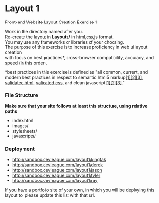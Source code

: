 Layout 1
========

Front-end Website Layout Creation Exercise 1

Work in the directory named after you.  
Re-create the layout in  **Layouts/** in html,css,js format.  
You may use any frameworks or libraries of your choosing.  
The purpose of this exercise is to increase proficiency in web ui layout creation  
with focus on best practices*, cross-browser compatibility, accuracy, and speed (in this order).  

*best practices in this exercise is defined as "all common, current, and modern best practices in respect to semantic html5 markup[[1]](http://diveintohtml5.info/semantics.html)[[2]](http://html5doctor.com/lets-talk-about-semantics/)[[3]](http://coding.smashingmagazine.com/2011/11/18/html5-semantics/), [validated html](http://validator.w3.org/), [validated css](http://jigsaw.w3.org/css-validator/), and clean javascript[[1]](http://www.thinkful.com/learn/javascript-best-practices-1/)[[2]](http://code.tutsplus.com/tutorials/24-javascript-best-practices-for-beginners--net-5399)[[3]](http://www.thinkful.com/learn/javascript-best-practices-1/)."

### File Structure  
**Make sure that your site follows at least this structure, using relative paths**  
- index.html
- images/
- stylesheets/
- javascripts/

### Deployment
- http://sandbox.devleague.com/layout1/kingtak
- http://sandbox.devleague.com/layout1/derek
- http://sandbox.devleague.com/layout1/jason
- http://sandbox.devleague.com/layout1/tyler
- http://sandbox.devleague.com/layout1/ray

If you have a portfolio site of your own, in which you will be deploying this layout to, please update this list with that url.
